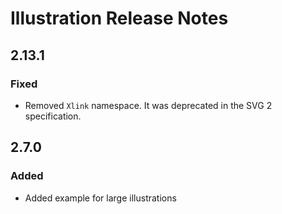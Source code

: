 <!-- Release notes authoring guidelines: http://keepachangelog.com/ -->

# Illustration Release Notes

<!-- ## [Unreleased] -->

## 2.13.1

### Fixed

- Removed `Xlink` namespace. It was deprecated in the SVG 2 specification.

## 2.7.0

### Added

- Added example for large illustrations
